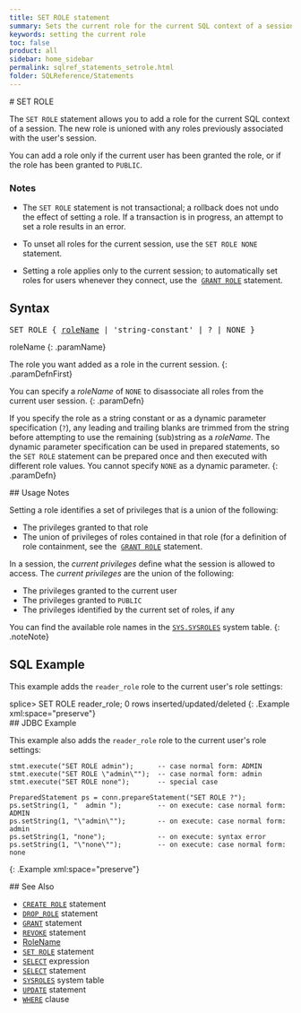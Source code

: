 ```yaml
---
title: SET ROLE statement
summary: Sets the current role for the current SQL context of a session.
keywords: setting the current role
toc: false
product: all
sidebar: home_sidebar
permalink: sqlref_statements_setrole.html
folder: SQLReference/Statements
---
```

<section>
<div class="TopicContent" data-swiftype-index="true" markdown="1">
# SET ROLE

The `SET ROLE` statement allows you to add a role for the
current SQL context of a session. The new role is unioned with any roles previously associated with the user's session.

You can add a role only if the current user has been granted the role,
or if the role has been granted to `PUBLIC`.

### Notes

* The `SET ROLE` statement is not transactional; a rollback does not undo
the effect of setting a role. If a transaction is in progress, an
attempt to set a role results in an error.

* To unset all roles for the current session, use the `SET ROLE NONE` statement.

* Setting a role applies only to the current session; to automatically set roles for users whenever they connect, use the &nbsp;[`GRANT ROLE`](sqlref_statements_grant.html#RoleSyntax) statement.

## Syntax

<div class="fcnWrapperWide"><pre class="FcnSyntax">
SET ROLE { <a href="sqlref_identifiers_types.html#RoleName">roleName</a> | 'string-constant' | ? | NONE }</pre>

</div>
<div class="paramList" markdown="1">
roleName
{: .paramName}

The role you want added as a role in the current session.
{: .paramDefnFirst}

You can specify a *roleName* of `NONE` to disassociate all roles from the current user session.
{: .paramDefn}

If you specify the role as a string constant or as a dynamic parameter
specification (`?`), any leading and trailing blanks are trimmed from
the string before attempting to use the remaining (sub)string as a
*roleName*. The dynamic parameter specification can be used in prepared
statements, so the `SET ROLE` statement can be prepared once and then
executed with different role values. You cannot specify `NONE` as a
dynamic parameter.
{: .paramDefn}

</div>
## Usage Notes

Setting a role identifies a set of privileges that is a union of the
following:

* The privileges granted to that role
* The union of privileges of roles contained in that role (for a
  definition of role containment, see the &nbsp;[`GRANT ROLE`](sqlref_statements_grant.html#RoleSyntax) statement.

In a session, the *current privileges* define what the session is
allowed to access. The *current privileges* are the union of the
following:

* The privileges granted to the current user
* The privileges granted to `PUBLIC`
* The privileges identified by the current set of roles, if any

You can find the available role names in the
[`SYS.SYSROLES`](sqlref_systables_sysroles.html) system table.
{: .noteNote}

## SQL Example

This example adds the `reader_role` role to the current user's role settings:

<div class="preWrapperWide" markdown="1">
    splice> SET ROLE reader_role;
    0 rows inserted/updated/deleted
{: .Example xml:space="preserve"}

</div>
## JDBC Example

This example also adds the `reader_role` role to the current user's role settings:

<div class="preWrapperWide" markdown="1">

    stmt.execute("SET ROLE admin");      -- case normal form: ADMIN
    stmt.execute("SET ROLE \"admin\"");  -- case normal form: admin
    stmt.execute("SET ROLE none");       -- special case

    PreparedStatement ps = conn.prepareStatement("SET ROLE ?");
    ps.setString(1, "  admin ");         -- on execute: case normal form: ADMIN
    ps.setString(1, "\"admin\"");        -- on execute: case normal form: admin
    ps.setString(1, "none");             -- on execute: syntax error
    ps.setString(1, "\"none\"");         -- on execute: case normal form: none
{: .Example xml:space="preserve"}

</div>
## See Also

* [`CREATE ROLE`](sqlref_statements_createrole.html) statement
* [`DROP_ROLE`](sqlref_statements_droprole.html) statement
* [`GRANT`](sqlref_statements_grant.html) statement
* [`REVOKE`](sqlref_statements_revoke.html) statement
* [RoleName](sqlref_identifiers_types.html#RoleName)
* [`SET ROLE`](#) statement
* [`SELECT`](sqlref_expressions_select.html) expression
* [`SELECT`](sqlref_expressions_select.html) statement
* [`SYSROLES`](sqlref_systables_sysroles.html) system table
* [`UPDATE`](sqlref_statements_update.html) statement
* [`WHERE`](sqlref_clauses_where.html) clause

</div>
</section>

